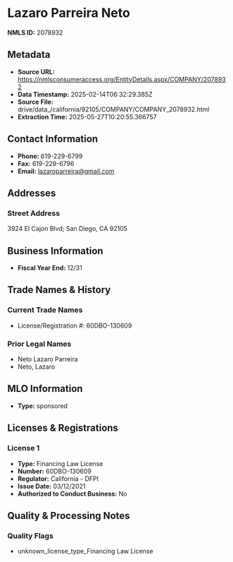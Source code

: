 # Lazaro Parreira Neto

**NMLS ID:** 2078932

## Metadata
- **Source URL:** https://nmlsconsumeraccess.org/EntityDetails.aspx/COMPANY/2078932
- **Data Timestamp:** 2025-02-14T06:32:29.385Z
- **Source File:** drive/data_/california/92105/COMPANY/COMPANY_2078932.html
- **Extraction Time:** 2025-05-27T10:20:55.366757

## Contact Information
- **Phone:** 619-229-6799
- **Fax:** 619-229-6796
- **Email:** lazaroparreira@gmail.com

## Addresses
### Street Address
3924 El Cajon Blvd; San Diego, CA 92105

## Business Information
- **Fiscal Year End:** 12/31

## Trade Names & History
### Current Trade Names
- License/Registration #: 60DBO-130609

### Prior Legal Names
- Neto Lazaro Parreira
- Neto, Lazaro

## MLO Information
- **Type:** sponsored

## Licenses & Registrations

### License 1
- **Type:** Financing Law License
- **Number:** 60DBO-130609
- **Regulator:** California - DFPI
- **Issue Date:** 03/12/2021
- **Authorized to Conduct Business:** No

## Quality & Processing Notes
### Quality Flags
- unknown_license_type_Financing Law License
